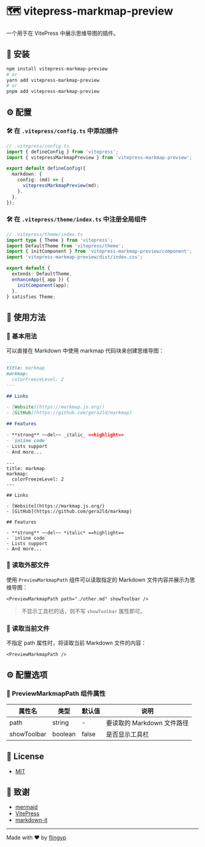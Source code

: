 # 🗺️ vitepress-markmap-preview

一个用于在 VitePress 中展示思维导图的插件。

## 🚀 安装

```bash
npm install vitepress-markmap-preview
# or
yarn add vitepress-markmap-preview
# or
pnpm add vitepress-markmap-preview
```

## ⚙️ 配置

### 🛠️ 在 `.vitepress/config.ts` 中添加插件

```typescript
// .vitepress/config.ts
import { defineConfig } from 'vitepress';
import { vitepressMarkmapPreview } from 'vitepress-markmap-preview';

export default defineConfig({
  markdown: {
    config: (md) => {
      vitepressMarkmapPreview(md);
    },
  },
});
```

### 🛠️ 在 `.vitepress/theme/index.ts` 中注册全局组件

```typescript
// .vitepress/theme/index.ts
import type { Theme } from 'vitepress';
import DefaultTheme from 'vitepress/theme';
import { initComponent } from 'vitepress-markmap-preview/component';
import 'vitepress-markmap-preview/dist/index.css';

export default {
  extends: DefaultTheme,
  enhanceApp({ app }) {
    initComponent(app);
  },
} satisfies Theme;
```

## 📖 使用方法

### 📝 基本用法

可以直接在 Markdown 中使用 markmap 代码块来创建思维导图：

```markdown
---
title: markmap
markmap:
  colorFreezeLevel: 2
---

## Links

- [Website](https://markmap.js.org/)
- [GitHub](https://github.com/gera2ld/markmap)

## Features

- **strong** ~~del~~ _italic_ ==highlight==
- `inline code`
- Lists support
- And more...
```

```markmap
---
title: markmap
markmap:
  colorFreezeLevel: 2
---

## Links

- [Website](https://markmap.js.org/)
- [GitHub](https://github.com/gera2ld/markmap)

## Features

- **strong** ~~del~~ *italic* ==highlight==
- `inline code`
- Lists support
- And more...
```

### 📂 读取外部文件

使用 `PreviewMarkmapPath` 组件可以读取指定的 Markdown 文件内容并展示为思维导图：

```vue
<PreviewMarkmapPath path="./other.md" showToolbar />
```

> 不显示工具栏的话，则不写 `showToolbar` 属性即可。

### 📄 读取当前文件

不指定 path 属性时，将读取当前 Markdown 文件的内容：

```vue
<PreviewMarkmapPath />
```

## ⚙️ 配置选项

### 🧩 PreviewMarkmapPath 组件属性

| 属性名      | 类型    | 默认值 | 说明                       |
| ----------- | ------- | ------ | -------------------------- |
| path        | string  | -      | 要读取的 Markdown 文件路径 |
| showToolbar | boolean | false  | 是否显示工具栏             |

## 📄 License

- [MIT](https://github.com/flingyp/vitepress-plugin-legend/blob/main/LICENSE)

## 🙏 致谢

- [mermaid](https://github.com/mermaid-js/mermaid)
- [VitePress](https://vitepress.dev/)
- [markdown-it](https://github.com/markdown-it/markdown-it)

---

Made with ❤️ by [flingyp](https://github.com/flingyp)
